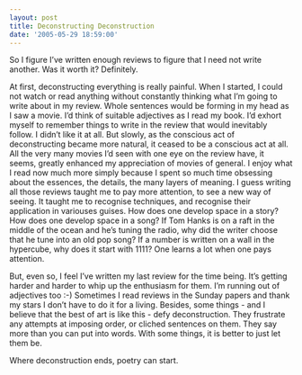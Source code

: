 ```yaml
---
layout: post
title: Deconstructing Deconstruction
date: '2005-05-29 18:59:00'
---
```


<p>So I figure I&rsquo;ve written enough reviews to figure that I need not write another. Was it worth it? Definitely.</p>

<p>At first, deconstructing everything is really painful. When I started, I could not watch or read anything without constantly thinking what I&rsquo;m going to write about in my review. Whole sentences would be forming in my head as I saw a movie. I&rsquo;d think of suitable adjectives as I read my book. I&rsquo;d exhort myself to remember things to write in the review that would inevitably follow. I didn&rsquo;t like it at all. But slowly, as the conscious act of deconstructing became more natural, it ceased to be a conscious act at all. All the very many movies I&rsquo;d seen with one eye on the review have, it seems, greatly enhanced my appreciation of movies of general. I enjoy what I read now much more simply because I spent so much time obsessing about the essences, the details, the many layers of meaning. I guess writing all those reviews taught me to pay more attention, to see a new way of seeing. It taught me to recognise techniques, and recognise their application in variouses guises. How does one develop space in a story? How does one develop space in a song? If Tom Hanks is on a raft in the middle of the ocean and he&rsquo;s tuning the radio, why did the writer choose that he tune into an old pop song? If a number is written on a wall in the hypercube, why does it start with 1111? One learns a lot when one pays attention.</p>

<p>But, even so, I feel I&rsquo;ve written my last review for the time being. It&rsquo;s getting harder and harder to whip up the enthusiasm for them. I&rsquo;m running out of adjectives too :-) Sometimes I read reviews in the Sunday papers and thank my stars I don&rsquo;t have to do it for a living. Besides, some things - and I believe that the best of art is like this - defy deconstruction. They frustrate any attempts at imposing order, or cliched sentences on them. They say more than you can put into words. With some things, it is better to just let them be.</p>

<p>Where deconstruction ends, poetry can start.</p>